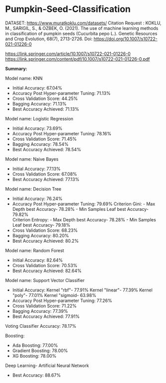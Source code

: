 # Pumpkin-Seed-Classification



DATASET: https://www.muratkoklu.com/datasets/
Citation Request :
KOKLU, M., SARIGIL, S., & OZBEK, O. (2021). The use of machine learning methods in classification of pumpkin seeds (Cucurbita pepo L.). Genetic Resources and Crop Evolution, 68(7), 2713-2726. Doi: https://doi.org/10.1007/s10722-021-01226-0

https://link.springer.com/article/10.1007/s10722-021-01226-0
https://link.springer.com/content/pdf/10.1007/s10722-021-01226-0.pdf



**Summary:**

Model name: KNN
- Initial Accuracy: 67.04%
- Accuracy Post Hyper-parameter Tuning: 71.13%
- Cross Validation Score: 44.25%
- Bagging Accuracy: 71.13%
- Best Accuracy Achieved: 71.13%
        
        
Model name: Logistic Regression
- Initial Accuracy: 73.69%
- Accuracy Post Hyper-parameter Tuning: 78.16%
- Cross Validation Score: 71.45%
- Bagging Accuracy: 78.54%
- Best Accuracy Achieved: 78.54%

        
Model name: Naive Bayes
- Initial Accuracy: 77.13%
- Cross Validation Score: 67.08%
- Best Accuracy Achieved: 77.13%

        
Model name: Decision Tree
- Initial Accuracy: 76.24%
- Accuracy Post Hyper-parameter Tuning: 79.69%
        Criterion Gini:
          - Max Depth best Accuracy- 78.28%
          - Min Samples Leaf best Accuracy- 79.82%  
        Criterion Entropy:
          - Max Depth best Accuracy- 78.28%
          - Min Samples Leaf best Accuracy- 79.18%
- Cross Validation Score: 68.23%
- Bagging Accuracy: 80.20%
- Best Accuracy Achieved: 80.2%

        
Model name: Random Forest
- Initial Accuracy: 82.64%
- Cross Validation Score: 70.53%
- Best Accuracy Achieved: 82.64%
        

Model name: Support Vector Classifier
- Initial Accuracy: 
        Kernel "rbf"- 77.91%
        Kernel "linear"- 77.39%
        Kernel "poly"- 77.01%
        Kernel "sigmoid- 63.98%
- Accuracy Post Hyper-parameter Tuning: 77.26%
- Cross Validation Score: 71.22%
- Bagging Accuracy: 77.39%
- Best Accuracy Achieved: 77.91%
        
        
Voting Classifier Accuracy: 78.17%


Boosting:
- Ada Boosting: 77.00%
- Gradient Boosting: 78.00%
- XG Boosting: 78.00%
    
    
Deep Learning- Artificial Neural Network
- Best Accuracy: 88.67%
